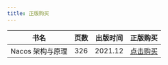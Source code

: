 ```yaml
---
title: 正版购买
---
```


|       书名       | 页数 | 出版时间 |                     正版购买                      |
| :--------------: | :--: | :------: | :-----------------------------------------------: |
| Nacos 架构与原理 | 326  | 2021.12  | [点击购买](https://developer.aliyun.com/ebook/36) |
